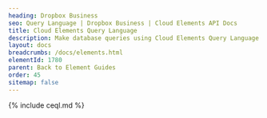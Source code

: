 ```yaml
---
heading: Dropbox Business
seo: Query Language | Dropbox Business | Cloud Elements API Docs
title: Cloud Elements Query Language
description: Make database queries using Cloud Elements Query Language.
layout: docs
breadcrumbs: /docs/elements.html
elementId: 1780
parent: Back to Element Guides
order: 45
sitemap: false
---
```


{% include ceql.md %}

